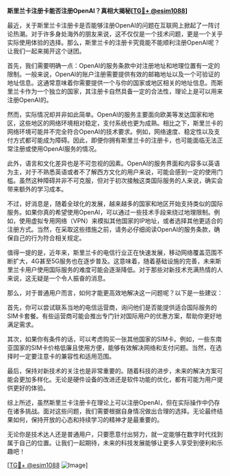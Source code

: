 **斯里兰卡注册卡能否注册OpenAI？真相大揭秘[[TG💪+ @esim1088](https://t.me/s/esim1088)]**

最近，关于斯里兰卡注册卡是否能够注册OpenAI的问题在互联网上掀起了一阵讨论热潮。对于许多身处海外的朋友来说，这不仅仅是一个技术问题，更是一个关乎实际使用体验的选择。那么，斯里兰卡的注册卡究竟能不能顺利注册OpenAI呢？让我们一起来揭开这个谜团。

首先，我们需要明确一点：OpenAI的服务条款中对注册地址和地理位置有一定的限制。一般来说，OpenAI的账户注册需要提供有效的邮箱地址以及一个可验证的地址信息。这通常意味着你需要提供一个与你的国家或地区相关的地址信息。而斯里兰卡作为一个独立的国家，其注册卡自然具备一定的合法性，理论上是可以用来注册OpenAI的。

然而，实际情况却并非如此简单。OpenAI的服务主要面向欧美等发达国家和地区，这些地区的网络环境相对稳定，支付系统也更为成熟。相比之下，斯里兰卡的网络环境可能并不完全符合OpenAI的技术要求。例如，网络速度、稳定性以及支付方式都可能成为障碍。因此，即便你拥有斯里兰卡的注册卡，也可能面临无法正常注册或使用OpenAI服务的情况。

此外，语言和文化差异也是不可忽视的因素。OpenAI的服务界面和内容多以英语为主，对于不熟悉英语或者不了解西方文化的用户来说，可能会感到一定的使用门槛。虽然这种障碍并非不可克服，但对于初次接触这类国际服务的人来说，确实会带来额外的学习成本。

不过，好消息是，随着全球化的发展，越来越多的国家和地区开始支持类似的国际服务。如果你真的希望使用OpenAI，可以通过一些技术手段来绕过地理限制。例如，使用虚拟专用网络（VPN）来模拟其他国家的IP地址，或者选择其他更适合的注册方式。当然，在采取这些措施之前，请务必仔细阅读OpenAI的服务条款，确保自己的行为符合相关规定。

值得一提的是，近年来，斯里兰卡的电信行业正在快速发展，移动网络覆盖范围不断扩大，4G甚至5G服务也在逐步普及。这意味着，随着基础设施的完善，未来斯里兰卡用户使用国际服务的难度可能会逐渐降低。对于那些对新技术充满热情的人来说，这无疑是一个令人振奋的消息。

那么，对于普通用户而言，如何才能更高效地解决这一问题呢？以下是一些建议：

首先，你可以尝试联系当地的电信运营商，询问他们是否能提供适合国际服务的SIM卡套餐。有些运营商可能会推出专门针对国际用户的优惠方案，帮助你更好地满足需求。

其次，如果你有条件的话，可以考虑购买一张其他国家的SIM卡。例如，一些东南亚国家的SIM卡价格低廉且使用方便，能够有效解决网络和支付问题。当然，在选择时一定要注意卡的兼容性和适用范围。

最后，保持对新技术的关注也是非常重要的。随着科技的进步，未来的解决方案可能会更加多样化。无论是硬件设备的改进还是软件功能的优化，都有可能为用户提供更好的体验。

综上所述，虽然斯里兰卡注册卡在理论上可以注册OpenAI，但在实际操作中仍存在诸多挑战。面对这些问题，我们需要根据自身情况做出合理的选择。无论最终结果如何，保持开放的心态和持续学习的精神才是最重要的。

无论你是技术达人还是普通用户，只要愿意付出努力，就一定能够在数字时代找到属于自己的位置。让我们一起期待，未来的科技发展能够让更多人享受到便利和乐趣吧！

[[TG💪+ @esim1088](https://t.me/s/esim1088) ![Image](https://i.postimg.cc/4NQfJmqS/Snipaste-2025-05-13-00-14-12.png)]